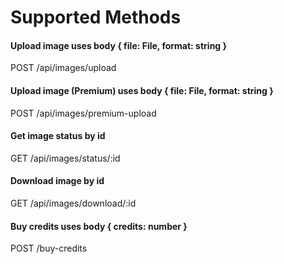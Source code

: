 # Supported Methods

#### Upload image uses body { file: File, format: string }

POST /api/images/upload

#### Upload image (Premium) uses body { file: File, format: string }

POST /api/images/premium-upload

#### Get image status by id

GET /api/images/status/:id

#### Download image by id

GET /api/images/download/:id

#### Buy credits uses body { credits: number }

POST /buy-credits
